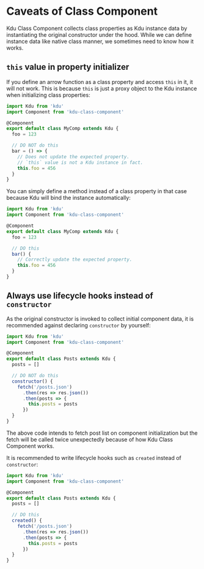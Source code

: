 # Caveats of Class Component

Kdu Class Component collects class properties as Kdu instance data by instantiating the original constructor under the hood. While we can define instance data like native class manner, we sometimes need to know how it works.

## `this` value in property initializer

If you define an arrow function as a class property and access `this` in it, it will not work. This is because `this` is just a proxy object to the Kdu instance when initializing class properties:

```js
import Kdu from 'kdu'
import Component from 'kdu-class-component'

@Component
export default class MyComp extends Kdu {
  foo = 123

  // DO NOT do this
  bar = () => {
    // Does not update the expected property.
    // `this` value is not a Kdu instance in fact.
    this.foo = 456
  }
}
```

You can simply define a method instead of a class property in that case because Kdu will bind the instance automatically:

```js
import Kdu from 'kdu'
import Component from 'kdu-class-component'

@Component
export default class MyComp extends Kdu {
  foo = 123

  // DO this
  bar() {
    // Correctly update the expected property.
    this.foo = 456
  }
}
```

## Always use lifecycle hooks instead of `constructor`

As the original constructor is invoked to collect initial component data, it is recommended against declaring `constructor` by yourself:

```js
import Kdu from 'kdu'
import Component from 'kdu-class-component'

@Component
export default class Posts extends Kdu {
  posts = []

  // DO NOT do this
  constructor() {
    fetch('/posts.json')
      .then(res => res.json())
      .then(posts => {
        this.posts = posts
      })
  }
}
```

The above code intends to fetch post list on component initialization but the fetch will be called twice unexpectedly because of how Kdu Class Component works.

It is recommended to write lifecycle hooks such as `created` instead of `constructor`:

```js
import Kdu from 'kdu'
import Component from 'kdu-class-component'

@Component
export default class Posts extends Kdu {
  posts = []

  // DO this
  created() {
    fetch('/posts.json')
      .then(res => res.json())
      .then(posts => {
        this.posts = posts
      })
  }
}
```
